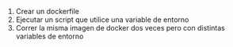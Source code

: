 1. Crear un dockerfile
2. Ejecutar un script que utilice una variable de entorno
3. Correr la misma imagen de docker dos veces pero con distintas variables de entorno
